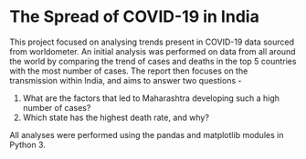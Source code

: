 # The Spread of COVID-19 in India

This project focused on analysing trends present in COVID-19 data sourced from worldometer. An initial analysis was performed on data from all around the world by comparing the trend of cases and deaths in the top 5 countries with the most number of cases. The report then focuses on the transmission within India, and aims to answer two questions -

1. What are the factors that led to Maharashtra developing such a high number of cases?
2. Which state has the highest death rate, and why?

All analyses were performed using the pandas and matplotlib modules in Python 3.
